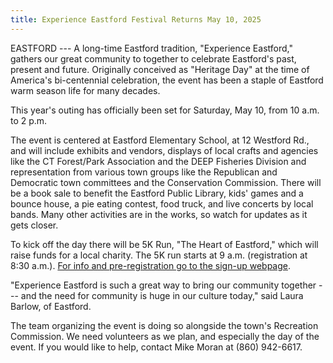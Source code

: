 ```yaml
---
title: Experience Eastford Festival Returns May 10, 2025
---
```


EASTFORD --- A long-time Eastford tradition, "Experience Eastford,"
gathers our great community to together to celebrate Eastford's past,
present and future. Originally conceived as "Heritage Day" at the time
of America's bi-centennial celebration, the event has been a staple of
Eastford warm season life for many decades.

This year's outing has officially been set for Saturday, May 10, from 10
a.m. to 2 p.m.

The event is centered at Eastford Elementary School, at 12 Westford Rd.,
and will include exhibits and vendors, displays of local crafts and
agencies like the CT Forest/Park Association and the DEEP Fisheries
Division and representation from various town groups like the Republican
and Democratic town committees and the Conservation Commission. There
will be a book sale to benefit the Eastford Public Library, kids' games
and a bounce house, a pie eating contest, food truck, and live concerts
by local bands. Many other activities are in the works, so watch for
updates as it gets closer.

To kick off the day there will be 5K Run, "The Heart of Eastford," which
will raise funds for a local charity. The 5K run starts at 9 a.m.
(registration at 8:30 a.m.). [For info and pre-registration go to the sign-up webpage](https://runscore.runsignup.com/Race/CT/Eastford/HeartOfEastford5k).

"Experience Eastford is such a great way to bring our community together
--- and the need for community is huge in our culture today," said Laura
Barlow, of Eastford.

The team organizing the event is doing so alongside the town's
Recreation Commission. We need volunteers as we plan, and especially the
day of the event. If you would like to help, contact Mike Moran at (860)
942-6617.
